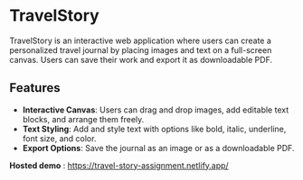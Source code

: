 # TravelStory

TravelStory is an interactive web application where users can create a personalized travel journal by placing images and text on a full-screen canvas. Users can save their work and export it as downloadable PDF.

## Features
- **Interactive Canvas**: Users can drag and drop images, add editable text blocks, and arrange them freely.
- **Text Styling**: Add and style text with options like bold, italic, underline, font size, and color.
- **Export Options**: Save the journal as an image or as a downloadable PDF.

**Hosted demo** : https://travel-story-assignment.netlify.app/


